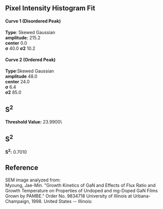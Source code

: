## Pixel Intensity Histogram Fit

#### Curve 1 (Disordered Peak)
**Type**: Skewed Gaussian\
**amplitude:** 215.2\
**center** 0.0\
**σ** 40.0
**σ2** 10.2


#### Curve 2 (Ordered Peak)
**Type**:Skewed Gaussian\
**amplitude** 48.0\
**center** 24.0\
**σ** 6.4\
**σ2** 85.0


## S<sup>2</sup>
**Threshold Value:** 23.9900\
## S<sup>2</sup>
**S<sup>2</sup>:** 0.7010












## Reference
SEM image analyzed from: \
Myoung, Jae-Min. "Growth Kinetics of GaN and Effects of Flux Ratio and Growth Temperature on Properties of Undoped and mg-Doped GaN Films Grown by PAMBE." Order No. 9834718 University of Illinois at Urbana-Champaign, 1998. United States -- Illinois:
